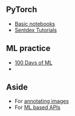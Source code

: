  ## PyTorch
   - [Basic notebooks](https://github.com/dair-ai/pytorch_notebooks)
   - [Sentdex Tutorials](https://www.youtube.com/playlist?list=PLQVvvaa0QuDdeMyHEYc0gxFpYwHY2Qfdh)
   
 ## ML practice
  - [100 Days of ML](https://github.com/NishkarshRaj/100DaysofMLCode)
  - 
 
## Aside
  - For [annotating images](https://github.com/rediscovery-io/remo-python)
  - For [ML based APIs](https://github.com/bentoml/BentoML)
